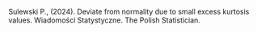 Sulewski P., (2024). Deviate from normality due to small excess kurtosis values. 
Wiadomości Statystyczne. The Polish Statistician.
